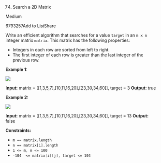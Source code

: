 
74.  Search a 2D Matrix

Medium

6793257Add to ListShare

Write an efficient algorithm that searches for a value  `target`  in an  `m x n`  integer matrix  `matrix`. This matrix has the following properties:

-   Integers in each row are sorted from left to right.
-   The first integer of each row is greater than the last integer of the previous row.

**Example 1:**

![](https://assets.leetcode.com/uploads/2020/10/05/mat.jpg)

**Input:** matrix = [[1,3,5,7],[10,11,16,20],[23,30,34,60]], target = 3
**Output:** true

**Example 2:**

![](https://assets.leetcode.com/uploads/2020/10/05/mat2.jpg)

**Input:** matrix = [[1,3,5,7],[10,11,16,20],[23,30,34,60]], target = 13
**Output:** false

**Constraints:**

-   `m == matrix.length`
-   `n == matrix[i].length`
-   `1 <= m, n <= 100`
-   `-104  <= matrix[i][j], target <= 104`